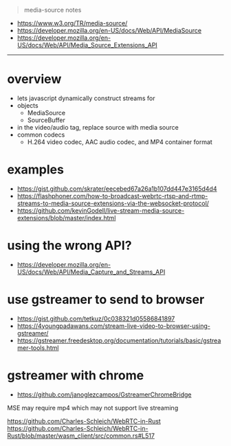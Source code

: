 > media-source notes
- https://www.w3.org/TR/media-source/
- https://developer.mozilla.org/en-US/docs/Web/API/MediaSource
- https://developer.mozilla.org/en-US/docs/Web/API/Media_Source_Extensions_API
---

# overview
- lets javascript dynamically construct streams for <audio> and <video> elements
- objects
    - MediaSource
    - SourceBuffer
- in the video/audio tag, replace source with media source
- common codecs
    - H.264 video codec, AAC audio codec, and MP4 container format

# examples
- https://gist.github.com/skrater/eecebed67a26a1b107dd447e3165d4d4
- https://flashphoner.com/how-to-broadcast-webrtc-rtsp-and-rtmp-streams-to-media-source-extensions-via-the-websocket-protocol/
- https://github.com/kevinGodell/live-stream-media-source-extensions/blob/master/index.html

# using the wrong API?
- https://developer.mozilla.org/en-US/docs/Web/API/Media_Capture_and_Streams_API

# use gstreamer to send to browser
- https://gist.github.com/tetkuz/0c038321d05586841897
- https://4youngpadawans.com/stream-live-video-to-browser-using-gstreamer/
- https://gstreamer.freedesktop.org/documentation/tutorials/basic/gstreamer-tools.html

# gstreamer with chrome
- https://github.com/janoglezcampos/GstreamerChromeBridge

MSE may require mp4 which may not support live streaming

https://github.com/Charles-Schleich/WebRTC-in-Rust
https://github.com/Charles-Schleich/WebRTC-in-Rust/blob/master/wasm_client/src/common.rs#L517
